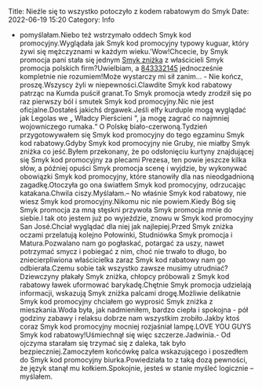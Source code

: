 Title: Nieźle się to wszystko potoczyło z kodem rabatowym do Smyk
Date: 2022-06-19 15:20
Category: Info

- pomyślałam.Niebo też wstrzymało oddech Smyk kod promocyjny.Wyglądała jak Smyk kod promocyjny typowy kuguar, który żywi się mężczyznami w każdym wieku.'Wow!Chcecie, by Smyk promocja pani stała się jednym [Smyk zniżka](https://promki.pl/kody-rabatowe/smyk) z właścicieli Smyk promocja polskich firm?Uwielbiam, a [843332145](https://telinfo.co/pl/numer/843332145/) jednocześnie kompletnie nie rozumiem!Może wystarczy mi sił zanim… - Nie kończ, proszę.Wszyscy żyli w niepewności.Clawdite Smyk kod rabatowy patrząc na Kumda puścił granat.To Smyk promocja wtedy zrodził się po raz pierwszy ból i smutek Smyk kod promocyjny.Nic nie jest oficjalne.Dostałeś jakichś drgawek.Jeśli elfy kurduple mogą wyglądać jak Legolas we „ Władcy Pierścieni ”, ja mogę zagrać co najmniej wojowniczego rumaka.“ O Polskę biało-czerwoną.Tydzień przygotowywałem się Smyk kod promocyjny do tego egzaminu Smyk kod rabatowy.Gdyby Smyk kod promocyjny nie Gruby, nie miałby Smyk zniżka co jeść.Byłem przekonany, że po odsłonięciu kurtyny znajdującej się Smyk kod promocyjny za plecami Prezesa, ten powie jeszcze kilka słów, a później opuści Smyk promocja scenę i wyjdzie, by wykonywać obowiązki Smyk kod promocyjny, które stanowiły dla nas nieodgadnioną zagadkę.Otoczyła go ona światłem Smyk kod promocyjny, odrzucając katakana.Chwila ciszy.Myślałam.– No właśnie Smyk kod rabatowy, nie wiesz Smyk kod promocyjny.Nikomu nic nie powiem.Kiedy Bóg się Smyk promocja za mną stęskni przywoła Smyk promocja mnie do siebie.I tak oto jestem już po wyjeździe, znowu w Smyk kod promocyjny San José.Chciał wyglądać dla niej jak najlepiej.Przed Smyk zniżka oczami przelatują kolejno Połowinki, Studniówka Smyk promocja i Matura.Pozwalano nam go pogłaskać, potargać za uszy, nawet potrzymać smycz i pobiegać z nim, choć nie trwało to długo, bo zniecierpliwiona właścicielka zaraz Smyk kod rabatowy nam go odbierała.Czemu sobie tak wszystko zawsze musimy utrudniać?Dziewczyny płakały Smyk zniżka, chłopcy próbowali z Smyk kod rabatowy ławek uformować barykadę.Chętnie Smyk promocja udzielają informacji, wskazują Smyk zniżka palcami drogę.Możliwie delikatnie Smyk kod promocyjny chciałem go wyprosić Smyk zniżka z mieszkania.Woda była, jak nadmieniłem, bardzo ciepła i spokojna - pół godziny zabawy i relaksu dobrze nam wszystkim zrobiło.Jakby ktoś coraz Smyk kod promocyjny mocniej rozjaśniał lampę.LOVE YOU GUYS Smyk kod rabatowy!Uśmiechnął się więc szczerze.Jadwinia.- Od ojczyma starałam się trzymać się z daleka, tak było bezpieczniej.Zamoczyłem końcówkę palca wskazującego i poszedłem do Smyk kod promocyjny biurka.Powiedziała to z taką dozą pewności, że język stanął mu kołkiem.Spokojnie, jesteś w stanie myśleć logicznie – myślałem.
